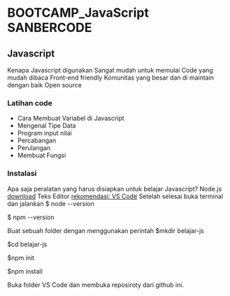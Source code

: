 # BOOTCAMP_JavaScript SANBERCODE

## Javascript
 
Kenapa Javascript digunakan
Sangat mudah untuk memulai
Code yang mudah dibaca
Front-end friendly
Komunitas yang besar dan di maintain dengan baik
Open source

### Latihan code
- Cara Membuat Variabel di Javascript
- Mengenal Tipe Data
- Program input nilai
- Percabangan
- Perulangan
- Membuat Fungsi

### Instalasi
Apa saja peralatan yang harus disiapkan untuk belajar Javascript?
Node.js [download](https://nodejs.org/en/download/)
Teks Editor [rekomendasi: VS Code](https://www.petanikode.com/text-editor-vscode/)
Setelah selesai buka terminal dan jalankan
$ node  --version

$ npm --version

Buat sebuah folder dengan menggunakan perintah 
$mkdir belajar-js

$cd belajar-js

$npm init

$npm install

Buka folder VS Code dan membuka reposiroty dari github ini.


